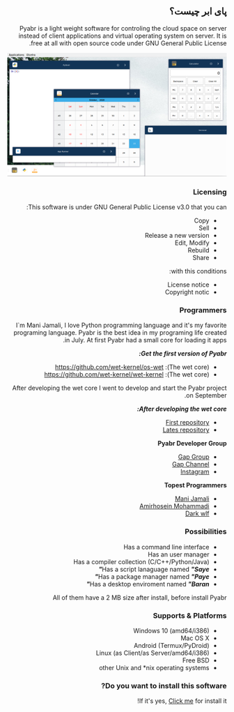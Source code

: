 <link rel="stylesheet" type="text/css" href="https://github.com/manijamali2003/pyabr-docs/raw/main/Style/Main.css"/>
<div dir="rtl" class="s">
<span style="font-famiy: 'BYekan';">

## پای ابر چیست؟

Pyabr is a light weight software for controling the cloud space on server instead of client applications and virtual operating system on server.
It is free at all with open source code under GNU General Public License.

[![Pyabr Desktop 0.2.0](https://raw.githubusercontent.com/manijamali2003/pyabr-docs/main/images/00001.png "Pyabr Desktop 0.2.0")](https://raw.githubusercontent.com/manijamali2003/pyabr-docs/main/images/00001.png "Pyabr Desktop 0.2.0")

### Licensing

This software is under GNU General Public License v3.0 that you can:
- Copy
- Sell
- Release a new version
- Edit, Modify
- Rebuild
- Share

with this conditions:

- License notice
- Copyright notic

### Programmers
I`m Mani Jamali, I love Python programming language and it's my favorite programing language.
Pyabr is the best idea in my programing life created in July.
At first Pyabr had a small core for loading it apps.

***Get the first version of Pyabr:***

- (The wet core): https://github.com/wet-kernel/os-wet
- (The wet core): https://github.com/wet-kernel/wet-kernel

After developing the wet core I went to develop and start the Pyabr project on September.

***After developing the wet core:***

- [First repository](https://github.com/manijamali2003/pycloud-projects "First repository")
- [Lates repository](https://github.com/manijamali2003/pyabr "Lates repository")

**Pyabr Developer Group**

- [Gap Group](https://gap.im/pyabr_community)
- [Gap Channel](https://gap.im/pyabr)
- [Instagram](https://instagram.com/pyabrsystem)

**Topest Programmers**

- [Mani Jamali](https://github.com/manijamali2003 "Mani Jamali")
- [Amirhosein Mohammadi](https://github.com/blackIQ "Amirhosein Mohammadi")
- [Dark wlf](https://github.com/darkwlf "Dark wlf")

### Possibilities

- Has a command line interface
- Has an user manager
- Has a compiler collection (C/C++/Python/Java)
- Has a script lanaguage named ***"Saye"***
- Has a package manager named ***"Paye"***
- Has a desktop enviroment named ***"Baran"***

All of them have a 2 MB size after install, before install Pyabr

### Supports & Platforms

- Windows 10 (amd64/i386)
- Mac OS X
- Android (Termux/PyDroid)
- Linux (as Client/as Server/amd64/i386)
- Free BSD
- other Unix and *nix operating systems

### Do you want to install this software?

If it's yes, [Click me](https://github.com/manijamali2003/pyabr-docs/blob/main/02-Installaction/01-Install-Pyabr-on-pc.md) for install it!

</span>
</div>

